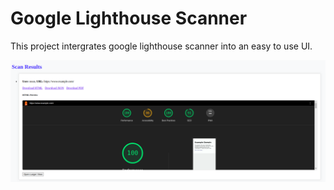 # Google Lighthouse Scanner

This project intergrates google lighthouse scanner into an easy to use UI.

![Dashboard](/lighthouse.png)